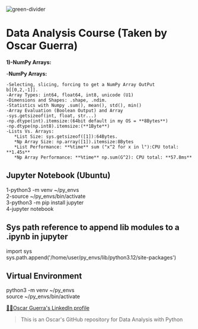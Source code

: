 ![green-divider](https://user-images.githubusercontent.com/7065401/52071924-c003ad80-2562-11e9-8297-1c6595f8a7ff.png)

# Data Analysis Course (Taken by Oscar Guerra) 

**1)-NumPy Arrays:**  

-**NumPy Arrays:**  

    -Selecting, slicing, forcing to get a NumPy Array OutPut
    b[[0,2,-1]].  
    -Array Types: int64, float64, int8, unicode (U1)  
    -Dimensions and Shapes: .shape, .ndim.  
    -Statistics with Numpy .sum(), mean(), std(), min()  
    -Array Evaluation (Boolean Output) and Array  
    -sys.getsizeof(int, float, str...)  
    -np.dtype(int).itemsize:(64bit default in my OS = **8Bytes**)  
    -np.dtype(np.int8).itemsize:(**1Byte**)  
    -Lists Vs. Arrays: 
       *List Size: sys.getsizeof([1]):64Bytes.  
       *Np Array Size: np.array([1]).itemsize:8Bytes  
       *List Performance: **%time** sum ("x^2 for x in l"):CPU total: **1.45s**  
       *Np Array Performance: **%time** np.sum(G^2): CPU total: **57.8ms**  
       
## Jupyter Notebook (Ubuntu)

1-python3 -m venv ~/py_envs  
2-source ~/py_envs/bin/activate  
3-python3 -m pip install jupyter  
4-jupyter notebook  

## Sys path reference to append lib modules to a .ipynb in jupyter 

import sys  
sys.path.append('/home/user/py_envs/lib/python3.12/site-packages')  

## Virtual Environment
python3 -m venv ~/py_envs  
source ~/py_envs/bin/activate  


[👨‍💼Oscar Guerra's LinkedIn profile](https://ve.linkedin.com/in/oscar-luis-guerra-mata-482914a2)

>This is an Oscar's GitHub repository for Data Analysis with Python








